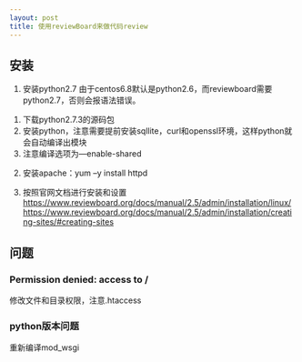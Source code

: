 ```yaml
---
layout: post
title: 使用reviewBoard来做代码review
---
```



## 安装

1.	安装python2.7由于centos6.8默认是python2.6，而reviewboard需要python2.7，否则会报语法错误。1)	下载python2.7.3的源码包2)	安装python，注意需要提前安装sqllite，curl和openssl环境，这样python就会自动编译出模块3)	注意编译选项为—enable-shared2.	安装apache：yum –y install httpd
3.	按照官网文档进行安装和设置https://www.reviewboard.org/docs/manual/2.5/admin/installation/linux/https://www.reviewboard.org/docs/manual/2.5/admin/installation/creating-sites/#creating-sites


## 问题


### Permission denied: access to /修改文件和目录权限，注意.htaccess### python版本问题重新编译mod_wsgi




